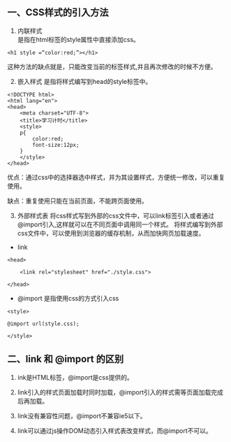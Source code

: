 ## 一、CSS样式的引入方法
1. 内联样式  
是指在html标签的style属性中直接添加css。
```
<h1 style =“color:red;”></h1>
```
这种方法的缺点就是，只能改变当前的标签样式,并且再次修改的时候不方便。

2. 嵌入样式
是指将样式编写到head的style标签中。
```
<!DOCTYPE html>
<html lang="en">
<head>
    <meta charset="UTF-8">
    <title>学习计时</title>
    <style>
    p{
        color:red;
        font-size:12px;
    }
    </style>
</head>

```
优点：通过css中的选择器选中样式，并为其设置样式，方便统一修改，可以重复使用。

缺点：重复使用只能在当前页面，不能跨页面使用。

3. 外部样式表
将css样式写到外部的css文件中，可以link标签引入或者通过@import引入,这样就可以在不同页面中调用同一个样式。
将样式编写到外部css文件中，可以使用到浏览器的缓存机制，从而加快网页加载速度。

* link
```
<head>

    <link rel="stylesheet" href="./style.css">

</head>
```

* @import  是指使用css的方式引入css
```
<style>

@import url(style.css);

</style>

```
## 二、link 和 @import 的区别
1. ink是HTML标签，@import是css提供的。

2. link引入的样式页面加载时同时加载，@import引入的样式需等页面加载完成后再加载。

3. link没有兼容性问题，@import不兼容ie5以下。

4. link可以通过js操作DOM动态引入样式表改变样式，而@import不可以。


